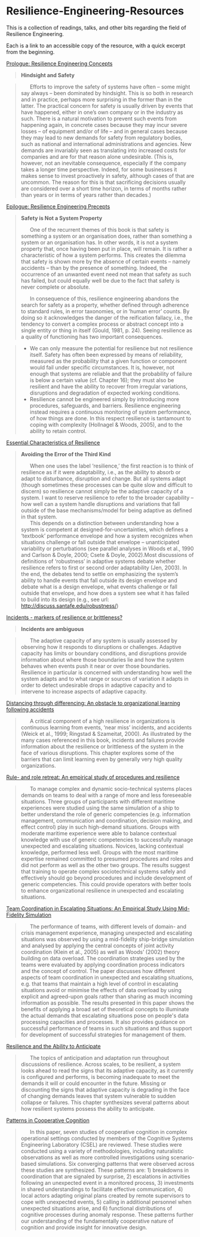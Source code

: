 # Resilience-Engineering-Resources
This is a collection of readings, talks, and other bits regarding the field of Resilience Engineering.

Each is a link to an accessible copy of the resource, with a quick excerpt from the beginning.

[Prologue: Resilience Engineering Concepts](http://erikhollnagel.com/onewebmedia/Prologue.pdf)

> **Hindsight and Safety**

> &nbsp;&nbsp;&nbsp;&nbsp;&nbsp;&nbsp;Efforts to improve the safety of systems have often – some might say
> always – been dominated by hindsight. This is so both in research and
> in practice, perhaps more surprising in the former than in the latter.
> The practical concern for safety is usually driven by events that have
> happened, either in one’s own company or in the industry as such.
> There is a natural motivation to prevent such events from happening
> again, in concrete cases because they may incur severe losses – of
> equipment and/or of life – and in general cases because they may lead
> to new demands for safety from regulatory bodies, such as national and
> international administrations and agencies. New demands are invariably
> seen as translating into increased costs for companies and are for that
> reason alone undesirable. (This is, however, not an inevitable
> consequence, especially if the company takes a longer time perspective.
> Indeed, for some businesses it makes sense to invest proactively in
> safety, although cases of that are uncommon. The reason for this is that
> sacrificing decisions usually are considered over a short time horizon, in
> terms of months rather than years or in terms of years rather than
> decades.)

[Epilogue: Resilience Engineering Precepts](https://www.researchgate.net/publication/265074845_Epilogue_Resilience_Engineering_Precepts)

> **Safety is Not a System Property** 
> 
> &nbsp;&nbsp;&nbsp;&nbsp;&nbsp;&nbsp;One  of  the  recurrent  themes  of  this  book  is  that  safety  is  something  a  system  or  an  organisation  does,  rather  than  something  a  system  or  an  organisation has.  In  other  words,  it  is  not  a  system  property  that,  once  having been put in place, will remain. It is rather a characteristic of how a system performs. This creates the dilemma that safety is shown more by  the  absence  of  certain  events  –  namely  accidents  –  than  by  the  presence  of  something.  Indeed,  the  occurrence  of  an  unwanted  event  need not mean that safety as such has failed, but could equally well be due to the fact that safety is never complete or absolute. 
> 	
> &nbsp;&nbsp;&nbsp;&nbsp;&nbsp;&nbsp;In consequence of this, resilience engineering abandons the search for safety as a property, whether defined through adherence to standard rules,  in  error  taxonomies,  or  in  ‘human  error’  counts.  By  doing  so  it  acknowledges  the  danger  of  the  reification  fallacy,  i.e.,  the  tendency  to  convert  a  complex  process  or  abstract  concept  into  a  single  entity  or  thing  in  itself  (Gould,  1981,  p.  24).  Seeing  resilience  as  a  quality  of  functioning has two important consequences.
 
> * We  can  only  measure  the  potential  for  resilience  but  not  resilience  itself.  Safety  has  often  been  expressed  by  means  of  reliability,  measured  as  the  probability  that  a  given  function  or  component  would fail under specific circumstances. It is, however, not enough that systems are reliable and that the probability of failure is below a certain value (cf. Chapter 16); they must also be resilient and have the  ability  to  recover  from  irregular  variations,  disruptions  and  degradation of expected working conditions.
> * Resilience   cannot   be   engineered   simply   by   introducing   more   procedures, safeguards, and barriers. Resilience engineering instead requires  a  continuous  monitoring  of  system  performance,  of  how  things  are  done.  In  this  respect  resilience  is  tantamount  to  coping  with  complexity  (Hollnagel  &  Woods,  2005),  and  to  the  ability  to  retain control. 
 
[Essential Characteristics of Resilience](https://www.researchgate.net/publication/284328979_Essential_characteristics_of_resilience) 
 
> **Avoiding the Error of the Third Kind**
> 
> &nbsp;&nbsp;&nbsp;&nbsp;&nbsp;&nbsp;When  one  uses  the  label  ‘resilience,’  the  first  reaction  is  to  think  of  resilience as if it were adaptability, i.e., as the ability to absorb or adapt to  disturbance,  disruption  and  change.  But  all  systems  adapt  (though  sometimes these processes can be quite slow and difficult to discern) so resilience cannot simply be the adaptive capacity of a system. I want to reserve  resilience  to  refer  to  the  broader  capability  –  how  well  can  a  system  handle  disruptions  and  variations  that  fall  outside  of  the  base  mechanisms/model for being adaptive as defined in that system.  
> &nbsp;&nbsp;&nbsp;&nbsp;&nbsp;&nbsp;This depends on a distinction between understanding how a system is  competent  at  designed-for-uncertainties,  which  defines  a  ‘textbook’  performance  envelope  and  how  a  system  recognizes  when  situations  challenge  or  fall  outside  that  envelope  –  unanticipated  variability  or  perturbations (see parallel analyses in Woods et al., 1990 and Carlson & Doyle,  2000;  Csete  &  Doyle,  2002).Most  discussions  of  definitions  of  ‘robustness’ in adaptive systems debate whether resilience refers to first or second order adaptability (Jen, 2003). In the end, the debates tend to settle  on  emphasizing  the  system’s  ability  to  handle  events  that  fall  outside its design envelope and debate what is a design envelope, what events  challenge  or  fall  outside  that  envelope,  and  how  does  a  system  see   what   it   has   failed   to   build   into   its   design   (e.g.,   see   url:   http://discuss.santafe.edu/robustness/)  

[Incidents - markers of resilience or brittleness?](https://www.researchgate.net/publication/292504952_Incidents_-_markers_of_resilience_or_brittleness)
 
> **Incidents are ambiguous**
 
> &nbsp;&nbsp;&nbsp;&nbsp;&nbsp;&nbsp;The  adaptive  capacity  of  any  system  is  usually  assessed  by  observing  how  it  responds  to  disruptions  or  challenges.  Adaptive  capacity  has  limits  or  boundary  conditions,  and  disruptions  provide  information  about  where  those  boundaries  lie  and  how  the  system  behaves  when  events push it near or over those boundaries. Resilience in particular is concerned with understanding how well the system adapts and to what range  or  sources  of  variation  it  adapts  in  order  to  detect  undesirable  drops  in  adaptive  capacity  and  to  intervene  to  increase  aspects  of  adaptive capacity. 
 
[Distancing through differencing: An obstacle to organizational learning following accidents](https://www.researchgate.net/publication/292504703_Distancing_through_differencing_An_obstacle_to_organizational_learning_following_accidents)
  
> &nbsp;&nbsp;&nbsp;&nbsp;&nbsp;&nbsp;A critical component of a high resilience in organizations is continuous learning from events, ‘near miss’ incidents, and accidents (Weick et al., 1999;  Ringstad  &  Szameitat,  2000).  As  illustrated  by  the  many  cases  referenced  in  this  book,  incidents  and  failures  provide  information  about  the  resilience  or  brittleness  of  the  system  in  the  face  of  various  disruptions.  This  chapter  explores  some  of  the  barriers  that  can  limit  learning even by generally very high quality organizations.   

 
[Rule- and role retreat: An empirical study of procedures and resilience](https://www.researchgate.net/publication/50917226_Rule-_and_role_retreat_An_empirical_study_of_procedures_and_resilience)
 
> &nbsp;&nbsp;&nbsp;&nbsp;&nbsp;&nbsp;To manage complex and dynamic socio-technical systems places demands on teams to deal with a range of more and less foreseeable situations. Three groups of participants with different maritime experiences were studied using the same simulation of a ship to better understand the role of generic competencies (e.g. information management, communication and coordination, decision making, and effect control) play in such high-demand situations. Groups with moderate maritime experience were able to balance contextual knowledge with use of generic competencies to successfully manage unexpected and escalating situations. Novices, lacking contextual knowledge, performed less well. Groups with the most maritime expertise remained committed to presumed procedures and roles and did not perform as well as the other two groups. The results suggest that training to operate complex sociotechnical systems safely and effectively should go beyond procedures and include development of generic competencies. This could provide operators with better tools to enhance organizational resilience in unexpected and escalating situations. 

 
[Team Coordination in Escalating Situations: An Empirical Study Using Mid-Fidelity Simulation](http://portal.research.lu.se/ws/files/1376441/3014838.pdf)

 
> &nbsp;&nbsp;&nbsp;&nbsp;&nbsp;&nbsp;The performance of teams, with different levels of domain- and crisis management experience, managing unexpected and escalating situations was observed by using a mid-fidelity ship-bridge simulation and analysed by applying the central concepts of joint activity coordination (Klein et al., 2005) as well as Woods’ (2002) theory building on data overload. The coordination strategies used by the teams were evaluated by applying coordination process indicators and the concept of control. The paper discusses how different aspects of team coordination in unexpected and escalating situations, e.g. that teams that maintain a high level of control in escalating situations avoid or minimise the effects of data overload by using explicit and agreed-upon goals rather than sharing as much incoming information as possible. The results presented in this paper shows the
> benefits of applying a broad set of theoretical concepts to illuminate the actual demands that escalating situations pose on people's data processing capacities and processes. It also provides guidance on successful performance of teams in such situations and thus support for development of successful strategies for management of them.
 
[Resilience and the Ability to Anticipate](https://www.researchgate.net/profile/David_Woods11/publication/285487326_Resilience_and_the_ability_to_anticipate/links/5742fb8308ae9ace8418b7f8/Resilience-and-the-ability-to-anticipate.pdf)
 
> &nbsp;&nbsp;&nbsp;&nbsp;&nbsp;&nbsp;The topics   of   anticipation   and   adaptation   run   throughout discussions  of  resilience.  Across  scales, to  be  resilient,  a  system looks  ahead  to  read  the  signs  that  its  adaptive  capacity,  as it currently  is  configured  and  performs,  is  becoming    inadequate  to meet the demands it will or could encounter in the future.  Missing or  discounting  the  signs  that  adaptive  capacity  is  degrading  in  the face of changing demands leaves that system vulnerable to sudden collapse or failures. This chapter synthesizes several patterns about how resilient systems possess the ability to anticipate.

[Patterns in Cooperative Cognition](https://www.researchgate.net/publication/262449980_Patterns_in_Cooperative_Cognition)

> &nbsp;&nbsp;&nbsp;&nbsp;&nbsp;&nbsp;In this paper, seven studies of cooperative cognition in complex operational settings conducted by members of the Cognitive Systems Engineering Laboratory (CSEL) are reviewed.  These studies were conducted using a variety of methodologies, including naturalistic observations as well as more controlled investigations using scenario-based simulations.  Six converging patterns that were observed across these studies are synthesized.  These patterns are: 1) breakdowns in coordination that are signaled by surprise, 2) escalations in activities following an unexpected event in a monitored process, 3) investments in shared understandings to facilitate effective communication, 4) local actors adapting original plans created by remote supervisors to cope with unexpected events, 5) calling in additional personnel when unexpected situations arise, and 6) functional distributions of cognitive processes during anomaly response.  These patterns further our understanding of the fundamentally cooperative nature of cognition and provide insight for innovative design.
